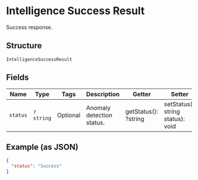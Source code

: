 
# Intelligence Success Result

Success response.

## Structure

`IntelligenceSuccessResult`

## Fields

| Name | Type | Tags | Description | Getter | Setter |
|  --- | --- | --- | --- | --- | --- |
| `status` | `?string` | Optional | Anomaly detection status. | getStatus(): ?string | setStatus(?string status): void |

## Example (as JSON)

```json
{
  "status": "Success"
}
```

